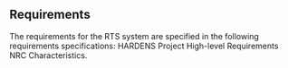 <!--SUBSYSTEM Requirements-->
## <a id ="requirements"></a>Requirements
The requirements for the RTS system are specified in the following requirements specifications: HARDENS Project High-level Requirements NRC Characteristics.

<!--SUBSYSTEM Requirements/-->
